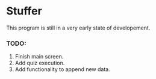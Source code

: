 # Stuffer
This program is still in a very early state of developement.

### TODO:
1. Finish main screen.
2. Add quiz execution.
3. Add functionality to append new data.